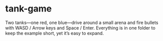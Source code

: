 # tank-game
Two tanks—one red, one blue—drive around a small arena and fire bullets with WASD / Arrow keys and Space / Enter. Everything is in one folder to keep the example short, yet it’s easy to expand.
